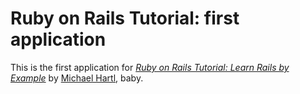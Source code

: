# Ruby on Rails Tutorial: first application

This is the first application for
[*Ruby on Rails Tutorial: Learn Rails by Example*](http://railstutorial.org/)
by [Michael Hartl](http://www.michaelhartl.com), baby.
